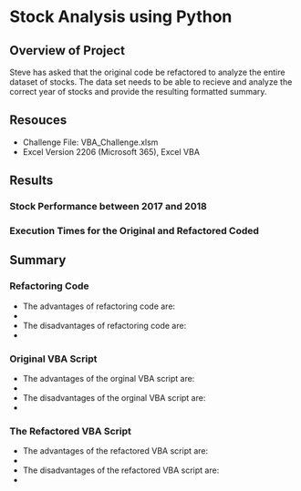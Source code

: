 # Stock Analysis using Python

## Overview of Project
Steve has asked that the original code be refactored to analyze the entire dataset of stocks. The data set needs to be able to recieve and analyze the correct year of stocks and provide the resulting formatted summary.

## Resouces
  - Challenge File: VBA_Challenge.xlsm
  - Excel Version 2206 (Microsoft 365), Excel VBA

## Results

### Stock Performance between 2017 and 2018

### Execution Times for the Original and Refactored Coded

## Summary

### Refactoring Code
 - The advantages of refactoring code are:
  -
 - The disadvantages of refactoring code are:
  -
### Original VBA Script
  - The advantages of the orginal VBA script are:
  -
 - The disadvantages of the orginal VBA script are:
  -

### The Refactored VBA Script
  - The advantages of the refactored VBA script are:
  -
 - The disadvantages of the refactored VBA script are:
  -
